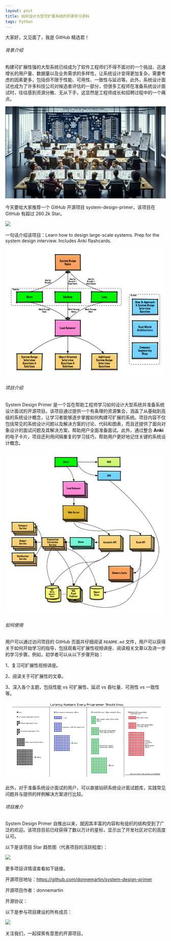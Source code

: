```yaml
---
layout: post
title: 如何设计大型可扩展系统的开源学习资料
tags: Python
---
```


大家好，又见面了，我是 GitHub 精选君！

###### 背景介绍

构建可扩展性强的大型系统已经成为了软件工程师们不得不面对的一个挑战，迅速增长的用户量、数据量以及业务需求的多样性，让系统设计变得更加复杂，需要考虑的因素更多，包括但不限于性能、可用性、一致性与延迟等。此外，系统设计面试也成为了许多科技公司对候选者评估的一部分，但很多工程师在准备系统设计面试时，往往感到资源分散、无从下手，这显然是工程师成长和招聘过程中的一个痛点。

![](https://raw.githubusercontent.com/ZhuPeng/pic/master/mac/compress_tmp-9b3cec1ea905ffebc51adfe2b26e8474.png)

今天要给大家推荐一个 GitHub 开源项目 system-design-primer，该项目在 GitHub 有超过 260.2k Star。

![](https://stats.deeptrain.net/repo/donnemartin/system-design-primer/?theme=light)

一句话介绍该项目：Learn how to design large-scale systems. Prep for the system design interview.  Includes Anki flashcards.

![](https://raw.githubusercontent.com/ZhuPeng/pic/master/images/compress_OfVllex.png)

###### 项目介绍

System Design Primer 是一个旨在帮助工程师学习如何设计大型系统并准备系统设计面试的开源项目。该项目通过提供一个有条理的资源集合，涵盖了从基础到高级的系统设计概念，让学习者能够逐步掌握如何构建可扩展的系统。项目内容不仅包括常见的系统设计问题以及解决方案的讨论、代码和图表，而且还提供了面向对象设计的面试问题及其解决方案，帮助用户全面准备面试。此外，通过整合 **Anki** 的电子卡片，项目还利用间隔重复的学习技巧，帮助用户更好地记住关键的系统设计概念。

![](https://raw.githubusercontent.com/donnemartin/system-design-primer/master/images/V5q57vU.png)

###### 如何使用

用户可以通过访问项目的 GitHub 页面并仔细阅读 `README.md` 文件，用户可以获得关于如何开始学习的指导，包括观看可扩展性视频讲座、阅读相关文章以及进一步的学习步骤。例如，初学者可以从以下步骤开始：

1、复习可扩展性视频讲座。

2、阅读关于可扩展性的文章。

3、深入各个主题，包括性能 vs 可扩展性、延迟 vs 吞吐量、可用性 vs 一致性等。

![](https://raw.githubusercontent.com/ZhuPeng/pic/master/images/compress_image-20240718221331655.png)

此外，对于准备系统设计面试的用户，可以直接钻研系统设计面试题库，实践常见问题并与提供的样例解决方案进行比较。

###### 项目推介

System Design Primer 自推出以来，就因其丰富的内容和有组织的结构受到了广泛的欢迎。该项目目前已经获得了数以万计的星标，显示出了开发社区对它的高度认可。

以下是该项目 Star 趋势图（代表项目的活跃程度）：

![](https://api.star-history.com/svg?repos=donnemartin/system-design-primer&type=Timeline)

更多项目详情请查看如下链接。

开源项目地址：https://github.com/donnemartin/system-design-primer 

开源项目作者：donnemartin

开源协议：

以下是参与项目建设的所有成员：

![](https://contrib.rocks/image?repo=donnemartin/system-design-primer)

关注我们，一起探索有意思的开源项目。

